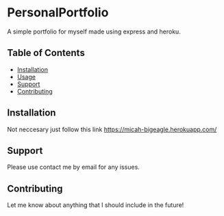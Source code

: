 # PersonalPortfolio

A simple portfolio for myself made using express and heroku.

## Table of Contents

- [Installation](#installation)
- [Usage](#usage)
- [Support](#support)
- [Contributing](#contributing)

## Installation

Not neccesary just follow this link https://micah-bigeagle.herokuapp.com/

## Support

Please use contact me by email for any issues.

## Contributing
Let me know about anything that I should include in the future!
